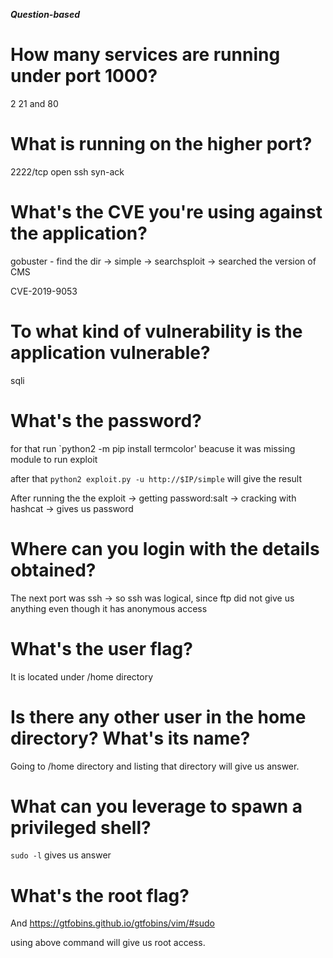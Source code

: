 ***Question-based***

# How many services are running under port 1000?

2 21 and 80

# What is running on the higher port?

2222/tcp open   ssh     syn-ack

# What's the CVE you're using against the application? 

gobuster - find the dir -> simple -> 
searchsploit  -> searched the version of CMS

CVE-2019-9053

# To what kind of vulnerability is the application vulnerable?

sqli

# What's the password?

for that run `python2 -m pip install termcolor' beacuse it was missing module to run exploit 

after that `python2 exploit.py -u http://$IP/simple` will give the result

After running the the exploit -> getting password:salt -> cracking with hashcat -> gives us password


# Where can you login with the details obtained?

The next port was ssh -> so ssh was logical, since ftp did not give us anything even though it has anonymous access

# What's the user flag?

It is located under /home directory
 
# Is there any other user in the home directory? What's its name?

Going to /home directory and listing that directory will give us answer.

# What can you leverage to spawn a privileged shell?

`sudo -l` gives us answer 

# What's the root flag?

And https://gtfobins.github.io/gtfobins/vim/#sudo 

using above command will give us root access.
